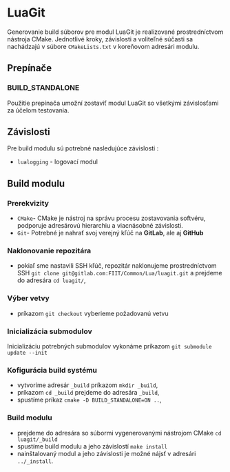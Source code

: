 # LuaGit

Generovanie build súborov pre modul LuaGit je realizované prostredníctvom nástroja CMake. Jednotlivé kroky, závislosti a voliteľné súčasti sa nachádzajú v súbore `CMakeLists.txt` v koreňovom adresári modulu.

## Prepínače

### BUILD_STANDALONE

Použitie prepínača umožní zostaviť modul LuaGit so všetkými závislosťami za účelom testovania.

## Závislosti

Pre build modulu sú potrebné nasledujúce závislosti :

  - `lualogging` - logovací modul

## Build modulu

### Prerekvizity

- `CMake`- CMake je nástroj na správu procesu zostavovania softvéru, podporuje adresárovú hierarchiu a viacnásobné závislosti.  
- `Git`- Potrebné je nahrať svoj verejný kľúč na **GitLab**, ale aj **GitHub**

### Naklonovanie repozitára

 - pokiaľ sme nastavili SSH kľúč, repozitár naklonujeme prostredníctvom SSH `git clone git@gitlab.com:FIIT/Common/Lua/luagit.git` a prejdeme do adresára `cd luagit/`,

### Výber vetvy

 - príkazom `git checkout` vyberieme požadovanú vetvu

### Inicializácia submodulov

Inicializáciu potrebných submodulov vykonáme príkazom `git submodule update --init`

### Kofigurácia build systému

 - vytvoríme adresár `_build` príkazom `mkdir _build`,
 - príkazom `cd _build` prejdeme do adresára `_build`,
 - spustíme príkaz `cmake -D BUILD_STANDALONE=ON ..`,

### Build modulu

 - prejdeme do adresára so súbormi vygenerovanými nástrojom CMake `cd luagit/_build`
 - spustíme build modulu a jeho závislostí `make install`
 - nainštalovaný modul a jeho závislosti je možné nájsť v adresári `../_install`.
